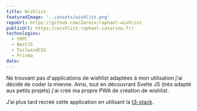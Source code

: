 ```yaml
---
title: Wishlist
featuredImage: '../assets/wishlist.png'
repoUrl: https://github.com/Zareix/raphael-wishlist
publicUrl: https://wishlist.raphael-catarino.fr/
technologies:
  - tRPC
  - NextJS
  - TailwindCSS
  - Prisma
date:
---
```


Ne trouvant pas d'applications de wishlist adaptées à mon utilisation j'ai décidé de coder la mienne. Ainsi, tout en découvrant Svelte JS (très adapté aux petits projets) j'ai créé ma propre PWA de création de wishlist.

J’ai plus tard recréé cette application en utilisant la [t3-stack](https://create.t3.gg/).
